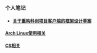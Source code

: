 ### 个人笔记<br>

- #### [关于重构科创项目客户端的框架设计草案](./Unity.md)<br>

#### [Arch Linux使用相关](./arch.md)<br>

#### [CS相关](./CSNode.md)